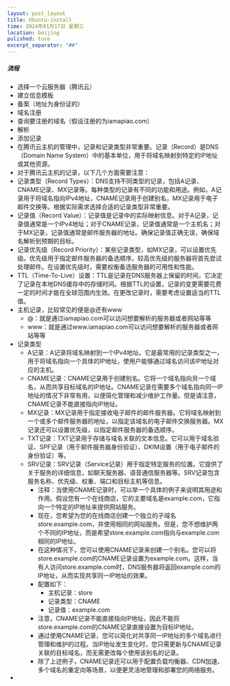 ```yaml
---
layout: post_layout
title: Ubuntu-install
time: 2024年01月17日 星期三
location: beijing
pulished: ture
excerpt_separator: "##"
---
```

##### 流程
- 选择一个云服务器（腾讯云）
- 建立信息模板
- 备案（地址为身份证的）
- 域名注册
- 查询要注册的域名（假设注册的为iamapiao.com）
- 解析
- 添加记录
- 在腾讯云主机的管理中，记录和记录类型非常重要。记录（Record）是DNS（Domain Name System）中的基本单位，用于将域名映射到特定的IP地址或其他资源。
- 对于腾讯云主机的记录，以下几个方面需要注意：
- 记录类型（Record Types）：DNS支持不同类型的记录，包括A记录、CNAME记录、MX记录等。每种类型的记录有不同的功能和用途。例如，A记录用于将域名指向IPv4地址，CNAME记录用于创建别名，MX记录用于电子邮件交换等。根据实际需求选择合适的记录类型非常重要。
- 记录值（Record Value）：记录值是记录中的实际映射信息。对于A记录，记录值通常是一个IPv4地址；对于CNAME记录，记录值通常是一个主机名；对于MX记录，记录值通常是邮件服务器的地址。确保记录值正确无误，确保域名解析到预期的目标。
- 记录优先级（Record Priority）：某些记录类型，如MX记录，可以设置优先级。优先级用于指定邮件服务器的备选顺序。较高优先级的服务器将首先尝试处理邮件。在设置优先级时，需要权衡备选服务器的可用性和性能。
- TTL（Time-To-Live）设置：TTL是记录在DNS服务器上保留的时间，它决定了记录在本地DNS缓存中的存储时间。根据TTL的设置，记录的变更需要花费一定的时间才能在全球范围内生效。在更改记录时，需要考虑设置适当的TTL值。
- 主机记录，比较常见的便是@还有www
  - @：就是通过iamapiao.com可以访问想要解析的服务器或者网站等等
  - www：就是通过www.iamapiao.com可以访问想要解析的服务器或者网站等等
- 记录类型
  - A记录：A记录将域名映射到一个IPv4地址。它是最常用的记录类型之一，用于将域名指向一个具体的IP地址，使用户能够通过域名访问该IP地址对应的主机。
  - CNAME记录：CNAME记录用于创建别名。它将一个域名指向另一个域名，从而共享目标域名的IP地址。CNAME记录在需要多个域名指向同一IP地址的情况下非常有用，以便简化管理和减少维护工作量。但是请注意，CNAME记录不能直接指向IP地址。
  - MX记录：MX记录用于指定接收电子邮件的邮件服务器。它将域名映射到一个或多个邮件服务器的地址，以指定该域名的电子邮件交换服务器。MX记录还可以设置优先级，以指定邮件服务器的备选顺序。
  - TXT记录：TXT记录用于存储与域名关联的文本信息。它可以用于域名验证、SPF记录（用于邮件服务器身份验证）、DKIM设置（用于电子邮件的身份验证）等。
  - SRV记录：SRV记录（Service记录）用于指定特定服务的位置。它提供了关于服务的详细信息，如聊天服务器、语音通信服务器等。SRV记录包含服务名称、优先级、权重、端口和目标主机等信息。
      - 注释：当使用CNAME记录时，可以举一个具体的例子来说明其用途和作用。假设您有一个在线商店，它的主要域名是example.com，它指向一个特定的IP地址来提供网站服务。
      - 现在，您希望为您的在线商店创建一个独立的子域名store.example.com，并使用相同的网站服务。但是，您不想维护两个不同的IP地址，而是希望store.example.com指向与example.com相同的IP地址。
      - 在这种情况下，您可以使用CNAME记录来创建一个别名。您可以将store.example.com的CNAME记录设置为example.com。这样，当有人访问store.example.com时，DNS服务器将返回example.com的IP地址，从而实现共享同一IP地址的效果。
      - 配置如下：
        - 主机记录：store
        - 记录类型：CNAME
        - 记录值：example.com
      - 注意，CNAME记录不能直接指向IP地址，因此不能将store.example.com的CNAME记录直接设置为目标IP地址。
      - 通过使用CNAME记录，您可以简化对共享同一IP地址的多个域名进行管理和维护的过程。当IP地址发生变化时，您只需更新与CNAME记录关联的目标域名，而无需更改每个使用该别名的记录。
      - 除了上述例子，CNAME记录还可以用于配置负载均衡器、CDN加速、多个域名的重定向等场景，以便更灵活地管理和部署您的网络服务。
- 
